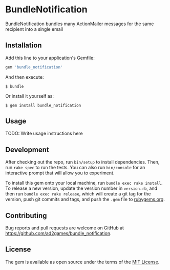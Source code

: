 # BundleNotification

BundleNotification bundles many ActionMailer messages for the same recipient into a single email

## Installation

Add this line to your application's Gemfile:

```ruby
gem 'bundle_notification'
```

And then execute:

    $ bundle

Or install it yourself as:

    $ gem install bundle_notification

## Usage

TODO: Write usage instructions here

## Development

After checking out the repo, run `bin/setup` to install dependencies. Then, run `rake spec` to run the tests. You can also run `bin/console` for an interactive prompt that will allow you to experiment.

To install this gem onto your local machine, run `bundle exec rake install`. To release a new version, update the version number in `version.rb`, and then run `bundle exec rake release`, which will create a git tag for the version, push git commits and tags, and push the `.gem` file to [rubygems.org](https://rubygems.org).

## Contributing

Bug reports and pull requests are welcome on GitHub at https://github.com/ad2games/bundle_notification.


## License

The gem is available as open source under the terms of the [MIT License](http://opensource.org/licenses/MIT).

